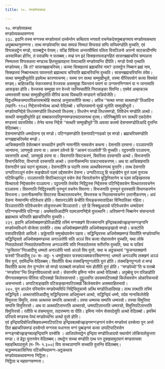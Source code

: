 ```yaml
---
title: १०. मण्डपेय्यकथा

---
```

१०. मण्डपेय्यकथा  
मण्डपेय्यकथावण्णना  
२३८. इदानि तस्स मग्गस्स मण्डपेय्यत्तं दस्सेन्तेन कथिताय भगवतो वचनेकदेसपुब्बङ्गमाय मण्डपेय्यकथाय अपुब्बत्थानुवण्णना। तत्थ मण्डपेय्यन्ति यथा सम्पन्नं निम्मलं विप्पसन्नं सप्पि सप्पिमण्डोति वुच्चति, एवं विप्पसन्नट्ठेन मण्डो, पातब्बट्ठेन पेय्यम्। यञ्हि पिवित्वा अन्तरवीथियं पतिता विसञ्ञिनो अत्तनो साटकादीनम्पि अस्सामिका होन्ति, तं पसन्नम्पि न पातब्बम्। मय्हं पन इदं सिक्खत्तयसङ्गहितं सासनब्रह्मचरियं सम्पन्नत्ता निम्मलत्ता विप्पसन्नत्ता मण्डञ्च हितसुखावहत्ता पेय्यञ्चाति मण्डपेय्यन्ति दीपेति। मण्डो पेय्यो एत्थाति मण्डपेय्यम्। किं तं? सासनब्रह्मचरियम्। कस्मा सिक्खत्तयं ब्रह्मचरियं नाम? उत्तमट्ठेन निब्बानं ब्रह्मं नाम, सिक्खत्तयं निब्बानत्थाय पवत्तनतो ब्रह्मत्थाय चरियाति ब्रह्मचरियन्ति वुच्चति। सासनब्रह्मचरियन्ति तंयेव। सत्था सम्मुखीभूतोति इदमेत्थ कारणवचनम्। यस्मा पन सत्था सम्मुखीभूतो, तस्मा वीरियपयोगं कत्वा पिवथेतं मण्डम्। बाहिरकञ्हि भेसज्जमण्डं वेज्जस्स असम्मुखा पिवन्तानं पमाणं वा उग्गमननिग्गमनं वा न जानामाति आसङ्का होति। वेज्जस्स सम्मुखा पन वेज्जो जानिस्सतीति निरासङ्का पिवन्ति। एवमेवं अम्हाकञ्च धम्मस्सामी सत्था सम्मुखीभूतोति वीरियं कत्वा पिवथाति मण्डपाने सन्नियोजेति। दिट्ठधम्मिकसम्परायिकपरमत्थेहि यथारहं अनुसासतीति सत्था। अपिच ‘‘सत्था भगवा सत्थवाहो’’तिआदिना (महानि॰ १९०) निद्देसनयेनपेत्थ अत्थो वेदितब्बो। सन्दिस्समानो मुखो भूतोति सम्मुखीभूतो।  
मण्डपेय्यनिद्देसे तिधत्तमण्डोति तिधाभावो तिधत्तम्। तिधत्तेन मण्डो तिधत्तमण्डो, तिविधेन मण्डोति अत्थो। सत्थरि सम्मुखीभूतेति इदं सब्बाकारपरिपुण्णमण्डत्तयदस्सनत्थं वुत्तम्। परिनिब्बुतेपि पन सत्थरि एकदेसेन मण्डत्तयं पवत्ततियेव। तेनेव चस्स निद्देसे ‘‘सत्थरि सम्मुखीभूते’’ति अवत्वा कतमो देसनामण्डोतिआदि वुत्तन्ति वेदितब्बम्।  
देसनामण्डोति धम्मदेसना एव मण्डो। पटिग्गहमण्डोति देसनापटिग्गाहको एव मण्डो। ब्रह्मचरियमण्डोति मग्गब्रह्मचरियमेव मण्डो।  
आचिक्खनाति देसेतब्बानं सच्चादीनं इमानि नामानीति नामवसेन कथना। देसनाति दस्सना। पञ्ञापनाति जानापना, ञाणमुखे ठपना वा। आसनं ठपेन्तो हि ‘‘आसनं पञ्ञापेती’’ति वुच्चति। पट्ठपनाति पञ्ञापना, पवत्तनाति अत्थो, ञाणमुखे ठपना वा। विवरणाति विवटकरणं, विवरित्वा दस्सनाति अत्थो। विभजनाति विभागकिरिया, विभागतो दस्सनाति अत्थो। उत्तानीकम्मन्ति पाकटभावकरणम्। अथ वा आचिक्खनाति देसनादीनं छन्नं पदानं मूलपदम्। देसनादीनि छ पदानि तस्स अत्थविवरणत्थं वुत्तानि। तत्थ देसनाति उग्घटितञ्ञूनं वसेन सङ्खेपतो पठमं उद्देसवसेन देसना। उग्घटितञ्ञू हि सङ्खेपेन वुत्तं पठमं वुत्तञ्च पटिविज्झन्ति। पञ्ञापनाति विपञ्चितञ्ञूनं वसेन तेसं चित्ततोसनेन बुद्धिनिसानेन च पठमं सङ्खित्तस्स वित्थारतो निद्देसवसेन पञ्ञापना। पट्ठपनाति तेसंयेव निद्दिट्ठस्स निद्देसस्स पटिनिद्देसवसेन वित्थारतरवचनेन पञ्ञापना। विवरणाति निद्दिट्ठस्सापि पुनप्पुनं वचनेन विवरणा। विभजनाति पुनप्पुनं वुत्तस्सापि विभागकरणेन विभजना। उत्तानीकम्मन्ति विवटस्स वित्थारतरवचनेन, विभत्तस्स च निदस्सनवचनेन उत्तानीकरणम्। अयं देसना नेय्यानम्पि पटिवेधाय होति। येवापनञ्ञेपि केचीति पियङ्करमातादिका विनिपातिका गहिता। विञ्ञातारोति पटिवेधवसेन लोकुत्तरधम्मं विञ्ञातारो। एते हि भिक्खुआदयो पटिवेधवसेन धम्मदेसनं पटिग्गण्हन्तीति पटिग्गहा। अयमेवातिआदीनि पठमञाणनिद्देसे वुत्तत्थानि। अरियमग्गो निब्बानेन संसन्दनतो ब्रह्मत्थाय चरियाति ब्रह्मचरियन्ति वुच्चति।  
२३९. इदानि अधिमोक्खमण्डोतिआदीहि तस्मिं मग्गक्खणे विज्जमानानि इन्द्रियबलबोज्झङ्गमग्गङ्गानि मण्डपेय्यविधाने योजेत्वा दस्सेति। तत्थ अधिमोक्खमण्डोति अधिमोक्खसङ्खातो मण्डो। कसटोति पसादविरहितो आविलो। छड्डेत्वाति समुच्छेदवसेन पहाय। सद्धिन्द्रियस्स अधिमोक्खमण्डं पिवतीति मण्डपेय्यन्ति सद्धिन्द्रियतो अधिमोक्खमण्डस्स अनञ्ञत्तेपि सति अञ्ञं विय कत्वा वोहारवसेन वुच्चति, यथा लोके निसदपोतको निसदपोतसरीरस्स अनञ्ञत्तेपि सति निसदपोतस्स सरीरन्ति वुच्चति, यथा च पाळियं ‘‘फुसितत्त’’न्तिआदीसु धम्मतो अनञ्ञोपि भावो अञ्ञो विय वुत्तो, यथा च अट्ठकथायं ‘‘फुसनलक्खणो फस्सो’’तिआदीसु (ध॰ स॰ अट्ठ॰ १ धम्मुद्देसवार फस्सपञ्चमकरासिवण्णना) धम्मतो अनञ्ञम्पि लक्खणं अञ्ञं विय वुत्तं, एवमिदन्ति वेदितब्बम्। पिवतीति चेत्थ तंसमङ्गिपुग्गलोति वुत्तं होति। तंसमङ्गिपुग्गलो तं मण्डं पिवतीति कत्वा तेन पुग्गलेन सो मण्डो पातब्बतो मण्डपेय्यं नाम होतीति वुत्तं होति। ‘‘मण्डपेय्यो’’ति च वत्तब्बे ‘‘मण्डपेय्य’’न्ति लिङ्गविपल्लासो कतो। सेसानम्पि इमिना नयेन अत्थो वेदितब्बो। अपुब्बेसु पन परिळाहोति पीणनलक्खणाय पीतिया पटिपक्खो किलेससन्तापो। दुट्ठुल्लन्ति उपसमपटिपक्खो किलेसवसेन ओळारिकभावो असन्तभावो। अप्पटिसङ्खाति पटिसङ्खानपटिपक्खो किलेसवसेन असमवाहितभावो।  
२४०. पुन अञ्ञेन परियायेन मण्डपेय्यविधिं निद्दिसितुकामो अत्थि मण्डोतिआदिमाह। तत्थ तत्थाति तस्मिं सद्धिन्द्रिये। अत्थरसोतिआदीसु सद्धिन्द्रियस्स अधिमुच्चनं अत्थो, सद्धिन्द्रियं धम्मो, तदेव नानाकिलेसेहि विमुत्तत्ता विमुत्ति, तस्स अत्थस्स सम्पत्ति अत्थरसो। तस्स धम्मस्स सम्पत्ति धम्मरसो। तस्सा विमुत्तिया सम्पत्ति विमुत्तिरसो। अथ वा अत्थपटिलाभरति अत्थरसो, धम्मपटिलाभरति धम्मरसो, विमुत्तिपटिलाभरति विमुत्तिरसो। रतीति च तंसम्पयुत्ता, तदारम्मणा वा पीति। इमिना नयेन सेसपदेसुपि अत्थो वेदितब्बो। इमस्मिं परियाये मण्डस्स पेय्यं मण्डपेय्यन्ति अत्थो वुत्तो होति।  
एवं इन्द्रियादिबोधिपक्खियधम्मपटिपाटिया इन्द्रियबलबोज्झङ्गमग्गङ्गानं वसेन मण्डपेय्यं दस्सेत्वा पुन अन्ते ठितं ब्रह्मचरियमण्डं दस्सेन्तो मग्गस्स पधानत्ता मग्गं पुब्बङ्गमं कत्वा उप्पटिपाटिवसेन मग्गङ्गबोज्झङ्गबलइन्द्रियानि दस्सेसि । आधिपतेय्यट्ठेन इन्द्रिया मण्डोतिआदयो यथायोगं लोकियलोकुत्तरा मण्डा। तं हेट्ठा वुत्तनयेन वेदितब्बम्। तथट्ठेन सच्चा मण्डोति एत्थ पन दुक्खसमुदयानं मण्डत्ताभावा महाहत्थिपदसुत्ते (म॰ नि॰ १.३००) विय सच्चञाणानि सच्चाति वुत्तन्ति वेदितब्बम्।  
सद्धम्मप्पकासिनिया पटिसम्भिदामग्ग-अट्ठकथाय  
मण्डपेय्यकथावण्णना निट्ठिता।  
निट्ठिता च महावग्गवण्णना।  